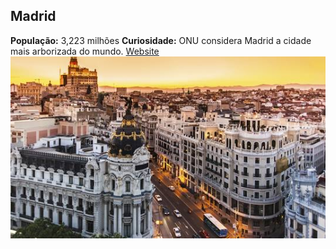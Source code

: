 ## Madrid
**População:** 3,223 milhões
**Curiosidade:** ONU considera Madrid a cidade mais arborizada do mundo.
[Website](https://www.esmadrid.com/pt)
![alt text](image.png)